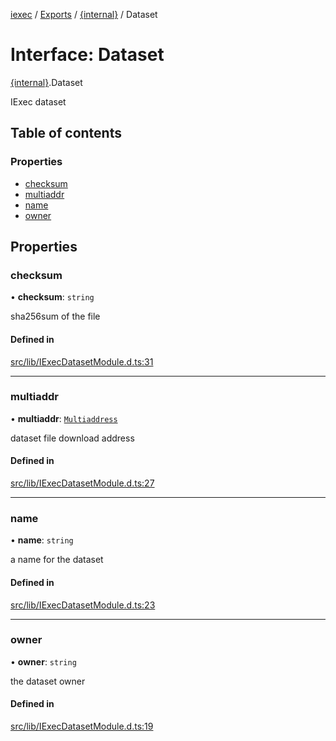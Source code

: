 [iexec](../README.md) / [Exports](../modules.md) / [{internal}](../modules/internal_.md) / Dataset

# Interface: Dataset

[{internal}](../modules/internal_.md).Dataset

IExec dataset

## Table of contents

### Properties

- [checksum](internal_.Dataset.md#checksum)
- [multiaddr](internal_.Dataset.md#multiaddr)
- [name](internal_.Dataset.md#name)
- [owner](internal_.Dataset.md#owner)

## Properties

### checksum

• **checksum**: `string`

sha256sum of the file

#### Defined in

[src/lib/IExecDatasetModule.d.ts:31](https://github.com/iExecBlockchainComputing/iexec-sdk/blob/0c88714/src/lib/IExecDatasetModule.d.ts#L31)

___

### multiaddr

• **multiaddr**: [`Multiaddress`](../modules/internal_.md#multiaddress)

dataset file download address

#### Defined in

[src/lib/IExecDatasetModule.d.ts:27](https://github.com/iExecBlockchainComputing/iexec-sdk/blob/0c88714/src/lib/IExecDatasetModule.d.ts#L27)

___

### name

• **name**: `string`

a name for the dataset

#### Defined in

[src/lib/IExecDatasetModule.d.ts:23](https://github.com/iExecBlockchainComputing/iexec-sdk/blob/0c88714/src/lib/IExecDatasetModule.d.ts#L23)

___

### owner

• **owner**: `string`

the dataset owner

#### Defined in

[src/lib/IExecDatasetModule.d.ts:19](https://github.com/iExecBlockchainComputing/iexec-sdk/blob/0c88714/src/lib/IExecDatasetModule.d.ts#L19)
